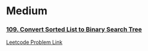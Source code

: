 # Medium

### [109. Convert Sorted List to Binary Search Tree](problems/medium/109-convert-linked-list-bts-tree.md)

[Leetcode Problem Link](https://leetcode.com/problems/convert-sorted-list-to-binary-search-tree/description/)

